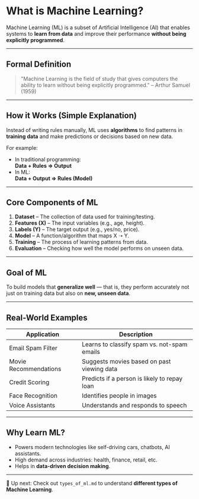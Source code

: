 # What is Machine Learning?

Machine Learning (ML) is a subset of Artificial Intelligence (AI) that enables systems to **learn from data** and improve their performance **without being explicitly programmed**.

---

## Formal Definition

> "Machine Learning is the field of study that gives computers the ability to learn without being explicitly programmed." – Arthur Samuel (1959)

---

## How it Works (Simple Explanation)

Instead of writing rules manually, ML uses **algorithms** to find patterns in **training data** and make predictions or decisions based on new data.

For example:
- In traditional programming:  
  **Data + Rules ⇒ Output**
- In ML:  
  **Data + Output ⇒ Rules (Model)**

---

## Core Components of ML

1. **Dataset** – The collection of data used for training/testing.
2. **Features (X)** – The input variables (e.g., age, height).
3. **Labels (Y)** – The target output (e.g., yes/no, price).
4. **Model** – A function/algorithm that maps X ➝ Y.
5. **Training** – The process of learning patterns from data.
6. **Evaluation** – Checking how well the model performs on unseen data.

---

## Goal of ML

To build models that **generalize well** — that is, they perform accurately not just on training data but also on **new, unseen data**.

---

## Real-World Examples

| Application            | Description                                  |
|------------------------|----------------------------------------------|
| Email Spam Filter      | Learns to classify spam vs. not-spam emails  |
| Movie Recommendations  | Suggests movies based on past viewing data   |
| Credit Scoring         | Predicts if a person is likely to repay loan |
| Face Recognition       | Identifies people in images                  |
| Voice Assistants       | Understands and responds to speech           |

---

## Why Learn ML?

- Powers modern technologies like self-driving cars, chatbots, AI assistants.
- High demand across industries: health, finance, retail, etc.
- Helps in **data-driven decision making**.

---

📌 Up next: Check out `types_of_ml.md` to understand **different types of Machine Learning**.
